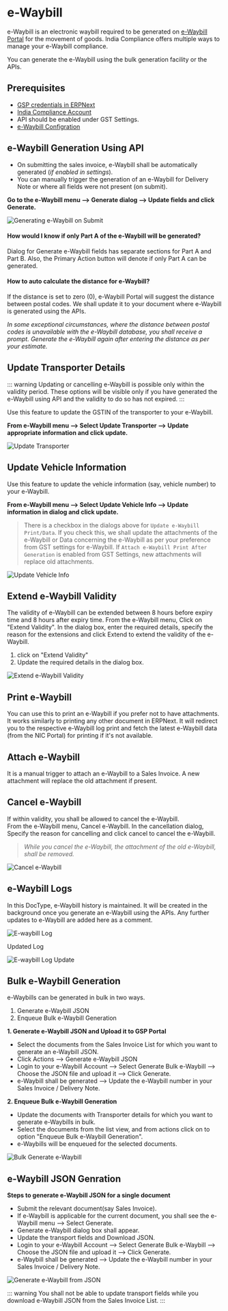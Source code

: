 # e-Waybill
e-Waybill is an electronic waybill required to be generated on [e-Waybill Portal](https://ewaybillgst.gov.in/) for the movement of goods. India Compliance offers multiple ways to manage your e-Waybill compliance.

You can generate the e-Waybill using the bulk generation facility or the APIs.

## Prerequisites
- [GSP credentials in ERPNext](gst_settings#gsp-credentials)
- [India Compliance Account](../getting-started/india_compliance_account#account-creation)
- API should be enabled under GST Settings.
- [e-Waybill Configration](gst_settings#e-waybill-settings)

## e-Waybill Generation Using API
 
- On submitting the sales invoice, e-Waybill shall be automatically generated (*if enabled in settings*).
- You can manually trigger the generation of an e-Waybill for Delivery Note or where all fields were not present (on submit).

**Go to the e-Waybill menu --> Generate dialog --> Update fields and click Generate.**

![Generating e-Waybill on Submit](./assets/generating_e_waybill.gif)

#### How would I know if only Part A of the e-Waybill will be generated?

Dialog for Generate e-Waybill fields has separate sections for Part A and Part B. Also, the Primary Action button will denote if only Part A can be generated.

#### How to auto calculate the distance for e-Waybill?

If the distance is set to zero (0), e-Waybill Portal will suggest the distance between postal codes. We shall update it to your document where e-Waybill is generated using the APIs.

*In some exceptional circumstances, where the distance between postal codes is unavailable with the e-Waybill database, you shall receive a prompt. Generate the e-Waybill again after entering the distance as per your estimate.*  

## Update Transporter Details

::: warning
Updating or cancelling e-Waybill is possible only within the validity period. These options will be visible only if you have generated the e-Waybill using API and the validity to do so has not expired.
:::

Use this feature to update the GSTIN of the transporter to your e-Waybill.  

**From e-Waybill menu --> Select Update Transporter --> Update appropriate information and click update.**

![Update Transporter](./assets/update_transporter.gif)

## Update Vehicle Information
Use this feature to update the vehicle information (say, vehicle number) to your e-Waybill. 

**From e-Waybill menu --> Select Update Vehicle Info --> Update information in dialog and click update.**

> There is a checkbox in the dialogs above for `Update e-Waybill Print/Data`. If you check this, we shall update the attachments of the e-Waybill or Data concerning the e-Waybill as per your preference from GST settings for e-Waybill. If `Attach e-Waybill Print After Generation` is enabled from GST Settings, new attachments will replace old attachments.
    
![Update Vehicle Info](./assets/update_vehicle_info.gif)

## Extend e-Waybill Validity
The validity of e-Waybill can be extended between 8 hours before expiry time and 8 hours after expiry time.
From the e-Waybill menu, Click on "Extend Validity". In the dialog box, enter the required details, specify the reason for the extensions and click Extend to extend the validity of the e-Waybill.

1. click on "Extend Validity"
2. Update the required details in the dialog box.

![Extend e-Waybill Validity](./assets/extend_e_waybill.gif)

## Print e-Waybill
You can use this to print an e-Waybill if you prefer not to have attachments. It works similarly to printing any other document in ERPNext. It will redirect you to the respective e-Waybill log print and fetch the latest e-Waybill data (from the NIC Portal) for printing if it's not available.

## Attach e-Waybill
It is a manual trigger to attach an e-Waybill to a Sales Invoice. A new attachment will replace the old attachment if present.

## Cancel e-Waybill
If within validity, you shall be allowed to cancel the e-Waybill.  
From the e-Waybill menu, Cancel e-Waybill. In the cancellation dialog, Specify the reason for cancelling and click cancel to cancel the e-Waybill.
>*While you cancel the e-Waybill, the attachment of the old e-Waybill, shall be removed.*
    
![Cancel e-Waybill](./assets/cancel_e_waybill.gif)

## e-Waybill Logs
In this DocType, e-Waybill history is maintained. It will be created in the background once you generate an e-Waybill using the APIs. Any further updates to e-Waybill are added here as a comment.

![E-waybill Log](./assets/e_waybill_log.png)

Updated Log

![E-waybill Log Update](./assets/e_waybill_log_update.png)



## Bulk e-Waybill Generation

e-Waybills can be generated in bulk in two ways. 

1. Generate e-Waybill JSON
2. Enqueue Bulk e-Waybill Generation

**1. Generate e-Waybill JSON and Upload it to GSP Portal**
- Select the documents from the Sales Invoice List for which you want to generate an e-Waybill JSON.
- Click Actions --> Generate e-Waybill JSON
- Login to your e-Waybill Account --> Select Generate Bulk e-Waybill --> Choose the JSON file and upload it --> Click Generate.
- e-Waybill shall be generated --> Update the e-Waybill number in your Sales Invoice / Delivery Note.

<!-- ToDo: Update GIF from Portal -->

**2. Enqueue Bulk e-Waybill Generation**
- Update the documents with Transporter details for which you want to generate e-Waybills in bulk.
- Select the documents from the list view, and from actions click on to option "Enqueue Bulk e-Waybill Generation".
- e-Waybills will be enqueued for the selected documents.

![Bulk Generate e-Waybill](./assets/bulk_e_waybill_generation.gif)

## e-Waybill JSON Genration

**Steps to generate e-Waybill JSON for a single document**

- Submit the relevant document(say Sales Invoice).
- If e-Waybill is applicable for the current document, you shall see the e-Waybill menu --> Select Generate.
- Generate e-Waybill dialog box shall appear.
- Update the transport fields and Download JSON.
- Login to your e-Waybill Account --> Select Generate Bulk e-Waybill --> Choose the JSON file and upload it --> Click Generate.
- e-Waybill shall be generated --> Update the e-Waybill number in your Sales Invoice / Delivery Note.

![Generate e-Waybill from JSON](./assets/generate_e_waybill_from_json.gif)

::: warning
You shall not be able to update transport fields while you download e-Waybill JSON from the Sales Invoice List.
:::
